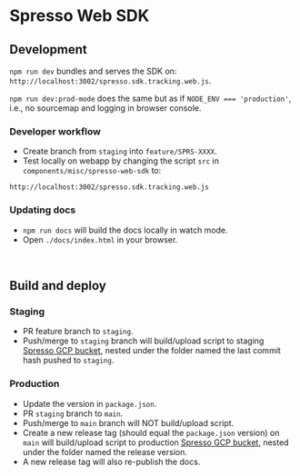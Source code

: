 # Spresso Web SDK

## Development

`npm run dev` bundles and serves the SDK on: `http://localhost:3002/spresso.sdk.tracking.web.js`.

`npm run dev:prod-mode` does the same but as if `NODE_ENV === 'production'`, i.e., no sourcemap and logging in browser console.

### Developer workflow

-   Create branch from `staging` into `feature/SPRS-XXXX`.
-   Test locally on webapp by changing the script `src` in `components/misc/spresso-web-sdk` to:

```
http://localhost:3002/spresso.sdk.tracking.web.js
```

### Updating docs

-   `npm run docs` will build the docs locally in watch mode.
-   Open `./docs/index.html` in your browser.

<br>

## Build and deploy

### Staging

-   PR feature branch to `staging`.
-   Push/merge to `staging` branch will build/upload script to staging [Spresso GCP bucket](https://console.cloud.google.com/storage/browser/spresso-saas-staging-spresso-sdk-tracking-web;tab=objects?forceOnBucketsSortingFiltering=false&project=spresso-saas-staging&prefix=&forceOnObjectsSortingFiltering=false), nested under the folder named the last commit hash pushed to `staging`.

### Production

-   Update the version in `package.json`.
-   PR `staging` branch to `main`.
-   Push/merge to `main` branch will NOT build/upload script.
-   Create a new release tag (should equal the `package.json` version) on `main` will build/upload script to production [Spresso GCP bucket](<https://console.cloud.google.com/storage/browser/spresso-saas-prod-spresso-sdk-tracking-web?project=spresso-saas-prod&pageState=(%22StorageObjectListTable%22:(%22f%22:%22%255B%255D%22))&prefix=&forceOnObjectsSortingFiltering=false>), nested under the folder named the release version.
-   A new release tag will also re-publish the docs.
